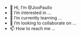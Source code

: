 - 👋 Hi, I’m @JooPaullo
- 👀 I’m interested in ...
- 🌱 I’m currently learning ...
- 💞️ I’m looking to collaborate on ...
- 📫 How to reach me ...

<!---
JooPaullo/JooPaullo is a ✨ special ✨ repository because its `README.md` (this file) appears on your GitHub profile.
You can click the Preview link to take a look at your changes.
--->
